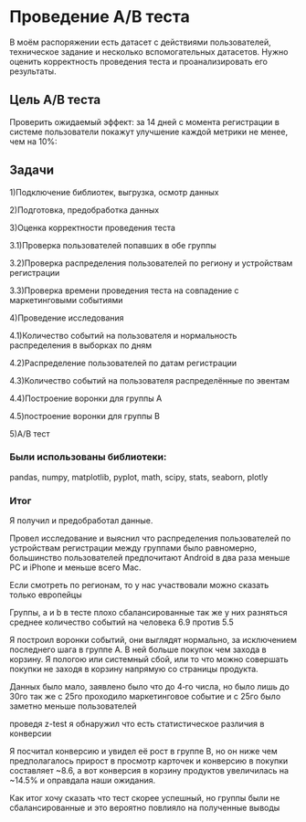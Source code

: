 # Проведение А/B теста

В моём распоряжении есть датасет с действиями пользователей, техническое задание и несколько вспомогательных датасетов.
Нужно оценить корректность проведения теста и проанализировать его результаты.
## Цель A/B теста
Проверить ожидаемый эффект: за 14 дней с момента регистрации в системе пользователи покажут улучшение каждой метрики не менее, чем на 10%:

## Задачи
1)Подключение библиотек, выгрузка, осмотр данных

2)Подготовка, предобработка данных

3)Оценка корректности проведения теста

3.1)Проверка пользователей попавших в обе группы

3.2)Проверка распределения пользователей по региону и устройствам регистрации

3.3)Проверка времени проведения теста на совпадение с маркетинговыми событиями

4)Проведение исследования

4.1)Количество событий на пользователя и нормальность распределения в выборках по дням

4.2)Распределение пользователей по датам регистрации

4.3)Количество событий на пользователя распределённые по эвентам

4.4)Построение воронки для группы А

4.5)построение воронки для группы B

5)А/B тест

### Были использованы библиотеки:
pandas, numpy, matplotlib, pyplot, math, scipy, stats, seaborn, plotly

### Итог
Я получил и предобработал данные.

Провел исследование и выяснил что распределения пользователей по устройствам регистрации между группами было равномерно, большинство пользователей предпочитают Android в два раза меньше PC и iPhone и меньше всего Mac.

Если смотреть по регионам, то у нас участвовали можно сказать только европейцы

Группы, а и b в тесте плохо сбалансированные так же у них разняться среднее количество событий на человека 6.9 против 5.5

Я построил воронки событий, они выглядят нормально, за исключением последнего шага в группе А. В ней больше покупок чем захода в корзину. Я пологою или системный сбой, или то что можно совершать покупки не заходя в корзину напрямую со страницы продукта.

Данных было мало, заявлено было что до 4‐го числа, но было лишь до 30го так же с 25го проходило маркетинговое событие и с 25го было заметно меньше пользователей

проведя z-test я обнаружил что есть статистическое различия в конверсии

Я посчитал конверсию и увидел её рост в группе B, но он ниже чем предполагалось прирост в просмотр карточек и конверсию в покупки составляет ~8.6, а вот конверсия в корзину продуктов увеличилась на ~14.5% и оправдала наши ожидания.

Как итог хочу сказать что тест скорее успешный, но группы были не сбалансированные и это вероятно повлияло на полученные выводы
